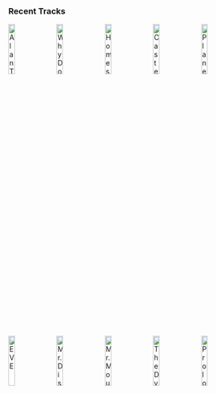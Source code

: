 ### Recent Tracks
[<img src='https://lastfm.freetls.fastly.net/i/u/300x300/d8c738f6a117c00bb6bdb79198cd5b90.png' width='16%' height='16%' alt='Alan Turings Legacy'>](https://www.last.fm/music/alexandre%2bdesplat/_/alan%2bturing%2527s%2blegacy)&nbsp;&nbsp;&nbsp;&nbsp;[<img src='https://lastfm.freetls.fastly.net/i/u/300x300/536e7319662fcfe81a65705315243df1.png' width='16%' height='16%' alt='Why Do We Fall?'>](https://www.last.fm/music/hans%2bzimmer/_/why%2bdo%2bwe%2bfall%253f)&nbsp;&nbsp;&nbsp;&nbsp;[<img src='https://lastfm.freetls.fastly.net/i/u/300x300/dfed95f8dd934a865187d61fcf67514f.png' width='16%' height='16%' alt='Homestead - From "The Good Dinosaur" Score'>](https://www.last.fm/music/mychael%2bdanna/_/homestead%2b-%2bfrom%2b%2522the%2bgood%2bdinosaur%2522%2bscore)&nbsp;&nbsp;&nbsp;&nbsp;[<img src='https://lastfm.freetls.fastly.net/i/u/300x300/ce5054350b03ec0fd8b28b18f48554fb.png' width='16%' height='16%' alt='Casterly Rock'>](https://www.last.fm/music/ramin%2bdjawadi/_/casterly%2brock)&nbsp;&nbsp;&nbsp;&nbsp;[<img src='https://lastfm.freetls.fastly.net/i/u/300x300/93abb8f8430d1ec2d9dd136660a8c636.png' width='16%' height='16%' alt='Planetarium'>](https://www.last.fm/music/justin%2bhurwitz/_/planetarium)&nbsp;&nbsp;&nbsp;&nbsp;<br>[<img src='https://lastfm.freetls.fastly.net/i/u/300x300/78449dbcfbe3534b42345251a1e391d9.png' width='16%' height='16%' alt='EVE'>](https://www.last.fm/music/thomas%2bnewman/_/eve)&nbsp;&nbsp;&nbsp;&nbsp;[<img src='https://lastfm.freetls.fastly.net/i/u/300x300/0f4acacce00b437ec37045cb97d80d47.png' width='16%' height='16%' alt='Mr. Disney'>](https://www.last.fm/music/thomas%2bnewman/_/mr.%2bdisney)&nbsp;&nbsp;&nbsp;&nbsp;[<img src='https://lastfm.freetls.fastly.net/i/u/300x300/0f11b95710124b5dcbac842cfccae901.png' width='16%' height='16%' alt='Mr. Moustafa'>](https://www.last.fm/music/alexandre%2bdesplat/_/mr.%2bmoustafa)&nbsp;&nbsp;&nbsp;&nbsp;[<img src='https://lastfm.freetls.fastly.net/i/u/300x300/ba94ae4bc6e39beb6b517762e18d63de.png' width='16%' height='16%' alt='The Dying Gull'>](https://www.last.fm/music/geoff%2bzanelli/_/the%2bdying%2bgull)&nbsp;&nbsp;&nbsp;&nbsp;[<img src='https://lastfm.freetls.fastly.net/i/u/300x300/57718560833c49899c6e9978a692ea7a.png' width='16%' height='16%' alt='Prologue'>](https://www.last.fm/music/john%2bwilliams/_/prologue)&nbsp;&nbsp;&nbsp;&nbsp;<br>